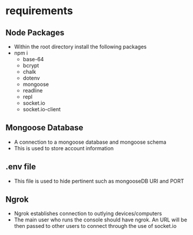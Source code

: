# requirements

## Node Packages

- Within the root directory install the following packages
- npm i
  - base-64
  - bcrypt
  - chalk
  - dotenv
  - mongoose
  - readline
  - repl
  - socket.io
  - socket.io-client

## Mongoose Database

- A connection to a mongoose database and mongoose schema
- This is used to store account information

## .env file

- This file is used to hide pertinent such as mongooseDB URI and PORT

## Ngrok

- Ngrok establishes connection to outlying devices/computers
- The main user who runs the console should have ngrok. An URL will be then passed to other users to connect through the use of socket.io

